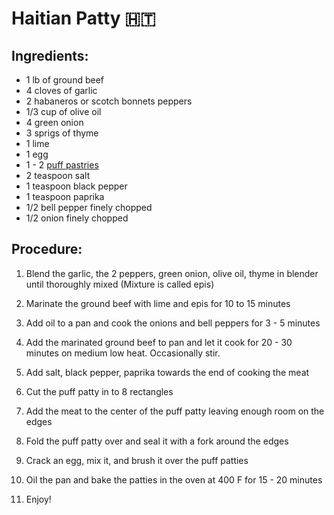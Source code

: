 # Haitian Patty :haiti:

## Ingredients:

- 1 lb of ground beef
- 4 cloves of garlic
- 2 habaneros or scotch bonnets peppers
- 1/3 cup of olive oil
- 4 green onion
- 3 sprigs of thyme
- 1 lime
- 1 egg
- 1 - 2 [puff pastries](https://www.walmart.com/ip/Jus-Rol-Puff-Pastry-Pre-Rolled-Refrigerated-Dough-13-2-oz/587929377?wmlspartner=wlpa&selectedSellerId=0&wl13=2237&adid=22222222277587929377_117755028669_12420145346&wmlspartner=wmtlabs&wl0=&wl1=g&wl2=c&wl3=501107745824&wl4=pla-306310554666&wl5=9012214&wl6=&wl7=&wl8=&wl9=pla&wl10=8175035&wl11=local&wl12=587929377&wl13=2237&veh=sem_LIA&gclsrc=aw.ds&&adid=22222222237587929377_117755028669_12420145346&wl0=&wl1=g&wl2=c&wl3=501107745824&wl4=pla-306310554666&wl5=9012214&wl6=&wl7=&wl8=&wl9=pla&wl10=8175035&wl11=local&wl12=587929377&veh=sem&gad_source=1&gclid=CjwKCAiA29auBhBxEiwAnKcSqgn-J-QmhBFdC4Isf0UYpkD25P_Mql30sFEjgpKznYl6B6_1Pu8hBhoC6SsQAvD_BwE)
- 2 teaspoon salt
- 1 teaspoon black pepper
- 1 teaspoon paprika
- 1/2 bell pepper finely chopped
- 1/2 onion finely chopped

## Procedure:

1. Blend the garlic, the 2 peppers, green onion, olive oil, thyme in blender until thoroughly mixed (Mixture is called epis)

2. Marinate the ground beef with lime and epis for 10 to 15 minutes 

3. Add oil to a pan and cook the onions and bell peppers for 3 - 5 minutes

4. Add the marinated ground beef to pan and let it cook for 20 - 30 minutes on medium low heat. Occasionally stir. 

5. Add salt, black pepper, paprika towards the end of cooking the meat

6. Cut the puff patty in to 8 rectangles

7. Add the meat to the center of the puff patty leaving enough room on the edges

8. Fold the puff patty over and seal it with a fork around the edges

9. Crack an egg, mix it, and brush it over the puff patties

10. Oil the pan and bake the patties in the oven at 400 F for 15 - 20 minutes

11. Enjoy!
